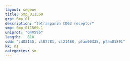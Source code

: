 ```yaml
---
layout: smgene
title: Smp_011560
grp: Smp_01
description: "tetraspanin CD63 receptor"
smp: Smp_011560.1
uniprot: "G4VS95"
length:   810
cdd: "cd03155, cl02781, cl21488, pfam00335, pfam01891"
kk: ns
categories: sm
---
```

